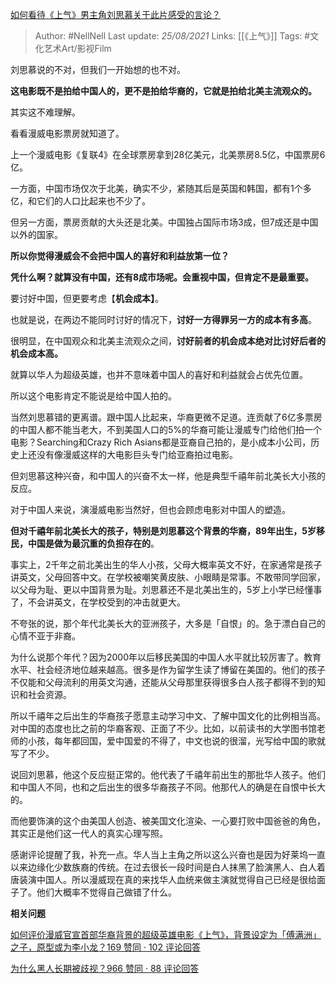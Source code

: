 [如何看待《上气》男主角刘思慕关于此片感受的言论？](https://www.zhihu.com/question/336577422/answer/762595569)


> Author: #NellNell 
Last update: *25/08/2021* 
Links: [[《上气》]]
Tags: #文化艺术Art/影视Film

  

刘思慕说的不对，但我们一开始想的也不对。

**这电影既不是拍给中国人的，更不是拍给华裔的，它就是拍给北美主流观众的。**

其实这不难理解。

看看漫威电影票房就知道了。

上一个漫威电影《复联4》在全球票房拿到28亿美元，北美票房8.5亿，中国票房6亿。

一方面，中国市场仅次于北美，确实不少，紧随其后是英国和韩国，都有1个多亿，和它们的人口比起来也不少了。

但另一方面，票房贡献的大头还是北美。中国独占国际市场3成，但7成还是中国以外的国家。

**所以你觉得漫威会不会把中国人的喜好和利益放第一位？**

**凭什么啊？就算没有中国，还有8成市场呢。会重视中国，但肯定不是最重要。**

要讨好中国，但更要考虑【**机会成本】**。

也就是说，在两边不能同时讨好的情况下，**讨好一方得罪另一方的成本有多高**。

很明显，在中国观众和北美主流观众之间，**讨好前者的机会成本绝对比讨好后者的机会成本高。**

就算以华人为超级英雄，也并不意味着中国人的喜好和利益就会占优先位置。

所以这个电影肯定不能说是给中国人拍的。

当然刘思慕错的更离谱。跟中国人比起来，华裔更微不足道。连贡献了6亿多票房的中国人都不能当老大，不到美国人口的5%的华裔可能让漫威专门给他们拍一个电影？Searching和Crazy Rich Asians都是亚裔自己拍的，是小成本小公司，历史上还没有像漫威这样的大电影巨头专门给亚裔拍过电影。

但刘思慕这种兴奋，和中国人的兴奋不太一样，他是典型千禧年前北美长大小孩的反应。

对于中国人来说，演漫威电影当然好，但也会顾虑电影对中国人的塑造。

**但对千禧年前北美长大的孩子，特别是刘思慕这个背景的华裔，89年出生，5岁移民，中国是做为最沉重的负担存在的**。

事实上，2千年之前北美出生的华人小孩，父母大概率英文不好，在家通常是孩子讲英文，父母回答中文。在学校被嘲笑黄皮肤、小眼睛是常事。不敢带同学回家，以父母为耻、更以中国背景为耻。刘思慕还不是北美出生的，5岁上小学已经懂事了，不会讲英文，在学校受到的冲击就更大。

不夸张的说，那个年代北美长大的亚洲孩子，大多是「自恨」的。急于漂白自己的心情不亚于非裔。

为什么说那个年代？因为2000年以后移民美国的中国人水平就比较厉害了。教育水平、社会经济地位越来越高。很多是作为留学生读了博留在美国的。他们的孩子不仅能和父母流利的用英文沟通，还能从父母那里获得很多白人孩子都得不到的知识和社会资源。

所以千禧年之后出生的华裔孩子愿意主动学习中文、了解中国文化的比例相当高。对中国的态度也比之前的华裔客观、正面了不少。比如，以前读书的大学图书馆老师的小孩，每年都回国，爱中国爱的不得了，中文也说的很溜，光写给中国的歌就写了不少。

说回刘思慕，他这个反应挺正常的。他代表了千禧年前出生的那批华人孩子。他们和中国人不同，也和之后出生的很多华裔孩子不同。他那代人的确是在自恨中长大的。

而他要饰演的这个由美国人创造、被美国文化渲染、一心要打败中国爸爸的角色，其实正是他们这一代人的真实心理写照。

感谢评论提醒了我，补充一点。华人当上主角之所以这么兴奋也是因为好莱坞一直以来边缘化少数族裔的传统。在过去很长一段时间是白人抹黑了脸演黑人、白人着唐装演中国人。所以漫威现在真的来找华人血统来做主演就觉得自己已经是很给面子了。他们大概率不觉得自己做错了什么。

  

**相关问题**

[如何评价漫威官宣首部华裔背景的超级英雄电影《上气》，背景设定为「傅满洲」之子，原型或为李小龙？169 赞同 · 102 评论回答](https://www.zhihu.com/question/304635773/answer/758966869)

[](https://www.zhihu.com/question/30259695/answer/643592298)

[为什么黑人长期被歧视？966 赞同 · 88 评论回答](https://www.zhihu.com/question/22698363/answer/615261939)